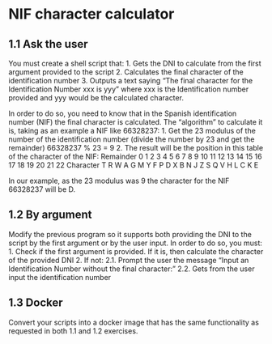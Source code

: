# NIF character calculator

## 1.1  Ask the user
You must create a shell script that:
    1. Gets the DNI to calculate from the first argument provided to the script
    2. Calculates the final character of the identification number
    3. Outputs a text saying “The final character for the Identification Number xxx is yyy” where xxx is the Identification number provided and yyy would be the calculated character.

In order to do so, you need to know that in the Spanish identification number (NIF) the final character is calculated. The “algorithm” to calculate it is, taking as an example a NIF like 66328237:
    1. Get the 23 modulus of the number of the identification number (divide the number by 23 and get the remainder)
       66328237 % 23 = 9
    2. The result will be the position in this table of the character of the NIF:
Remainder 0 1 2 3 4 5 6 7 8 9 10 11 12 13 14 15 16 17 18 19 20 21 22
Character T R W A G M Y F P D X  B  N  J  Z  S  Q  V  H  L  C  K  E

In our example, as the 23 modulus was 9 the character for the NIF  66328237 	will be D.

## 1.2  By argument
Modify the previous program so it supports both providing the DNI to the script by the first argument or by the user input. In order to do so, you must:
    1. Check if the first argument is provided. If it is, then calculate the character of the provided DNI
    2. If not:
        2.1. Prompt the user the message “Input an Identification Number without the final character:”
        2.2. Gets from the user input the identification number
## 1.3  Docker
Convert your scripts into a docker image that has the same functionality as requested in both 1.1 and 1.2 exercises.